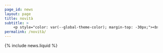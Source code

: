 ```yaml
---
page_id: news
layout: page
title: novità
subtitle: >
    <p style="color: var(--global-theme-color); margin-top: -30px;"><b> <a href="https://marcorosso.com/news/">news</a>&nbsp;<a href="https://marcorosso.com/es/novedades/">novedades</a> </b></p>
permalink: /novità/
---
```


  {% include news.liquid %}
